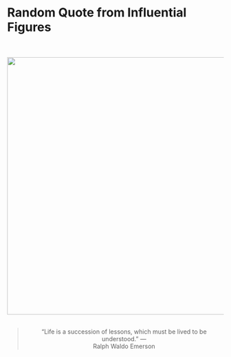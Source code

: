 # Random Quote from Influential Figures

<div align="center">
  <br>
  <br>
  <a href="https://en.wikipedia.org/wiki/Ralph_Waldo_Emerson" title="Ralph Waldo Emerson - Wikipedia"><img src="https://upload.wikimedia.org/wikipedia/commons/4/4b/Ralph_Waldo_Emerson_by_Josiah_Johnson_Hawes_1857.jpg" width="600px"></a>
  <br>
  <br>
  <blockquote>&ldquo;Life is a succession of lessons, which must be lived to be understood.&rdquo; &mdash; <footer>Ralph Waldo Emerson</footer></blockquote>
</div>
  